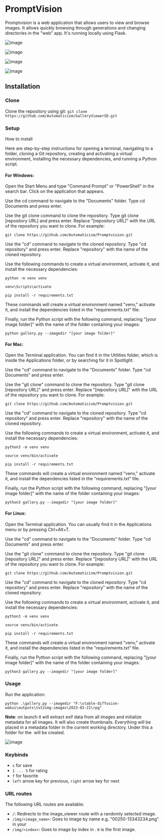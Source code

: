 # PromptVision
Promptvision is a web application that allows users to view and browse images. It allows quickly browsing through generations and changing directories in the "web" app. It's running locally using Flask. 

![image](https://user-images.githubusercontent.com/20763070/226769913-2adced05-cbc4-4276-9bc9-1c7fbf350157.png)

![image](https://user-images.githubusercontent.com/20763070/226769959-abb03744-a505-432a-8906-6f75da8deb9c.png)

![image](https://user-images.githubusercontent.com/20763070/226769993-f792390a-e0ec-498d-9704-525784b00e2e.png)

![image](https://user-images.githubusercontent.com/20763070/226770028-7b34bd9f-af06-420d-a2a1-015f91d443c6.png)


## Installation

### Clone

Clone the repository using git:
```git clone https://github.com/Automaticism/GalleryViewerSD.git```

### Setup
How to install

Here are step-by-step instructions for opening a terminal, navigating to a folder, cloning a Git repository, creating and activating a virtual environment, installing the necessary dependencies, and running a Python script.

#### For Windows:

Open the Start Menu and type "Command Prompt" or "PowerShell" in the search bar. Click on the application that appears.

Use the cd command to navigate to the "Documents" folder. Type cd Documents and press enter.

Use the git clone command to clone the repository. Type git clone [repository URL] and press enter. Replace "[repository URL]" with the URL of the repository you want to clone. For example:
```
git clone https://github.com/Automaticism/Promptvision.git
```
Use the "cd" command to navigate to the cloned repository. Type "cd repository" and press enter. Replace "repository" with the name of the cloned repository.

Use the following commands to create a virtual environment, activate it, and install the necessary dependencies:
```
python -m venv venv

venv\Scripts\activate

pip install -r requirements.txt
```
These commands will create a virtual environment named "venv," activate it, and install the dependencies listed in the "requirements.txt" file.

Finally, run the Python script with the following command, replacing "[your image folder]" with the name of the folder containing your images:
```
python gallery.py --imagedir "[your image folder]"
```
#### For Mac:

Open the Terminal application. You can find it in the Utilities folder, which is inside the Applications folder, or by searching for it in Spotlight.

Use the "cd" command to navigate to the "Documents" folder. Type "cd Documents" and press enter.

Use the "git clone" command to clone the repository. Type "git clone [repository URL]" and press enter. Replace "[repository URL]" with the URL of the repository you want to clone. For example:
```
git clone https://github.com/Automaticism/Promptvision.git
```
Use the "cd" command to navigate to the cloned repository. Type "cd repository" and press enter. Replace "repository" with the name of the cloned repository.

Use the following commands to create a virtual environment, activate it, and install the necessary dependencies:
```
python3 -m venv venv

source venv/bin/activate

pip install -r requirements.txt
```
These commands will create a virtual environment named "venv," activate it, and install the dependencies listed in the "requirements.txt" file.

Finally, run the Python script with the following command, replacing "[your image folder]" with the name of the folder containing your images:
```
python3 gallery.py --imagedir "[your image folder]"
```
#### For Linux:

Open the Terminal application. You can usually find it in the Applications menu or by pressing Ctrl+Alt+T.

Use the "cd" command to navigate to the "Documents" folder. Type "cd Documents" and press enter.

Use the "git clone" command to clone the repository. Type "git clone [repository URL]" and press enter. Replace "[repository URL]" with the URL of the repository you want to clone. For example:
```
git clone https://github.com/Automaticism/Promptvision.git
```
Use the "cd" command to navigate to the cloned repository. Type "cd repository" and press enter. Replace "repository" with the name of the cloned repository.

Use the following commands to create a virtual environment, activate it, and install the necessary dependencies:
```
python3 -m venv venv

source venv/bin/activate

pip install -r requirements.txt
```
These commands will create a virtual environment named "venv," activate it, and install the dependencies listed in the "requirements.txt" file.

Finally, run the Python script with the following command, replacing "[your image folder]" with the name of the folder containing your images:
```
python3 gallery.py --imagedir "[your image folder]"
```
### Usage
Run the application:
```
python .\gallery.py --imagedir "F:\stable-diffusion-webui\outputs\txt2img-images\2023-03-21\rpg"
```

**Note**: on launch it will extract exif data from all images and initialize metadata for all images. It will also create thumbnails. Everything will be placed in a metadata folder in the current working directory. Under this a folder for the <image folder> will be created.

![image](https://user-images.githubusercontent.com/20763070/226762754-72c1254f-890d-4768-ad93-6fa1d3e7f3ac.png)

### Keybinds
- `s` for save
- `1 ... 5` for rating
- `f` for favorite
- `left` arrow key for previous, `right` arrow key for next

### URL routes
The following URL routes are available:
- `/`: Redirects to the image_viewer route with a randomly selected image.
- `/img/<image_name>`: Goes to image by name e.g. "00250-13343234.png" in your <image folder>
- `/img/<index>`: Goes to image by index in <image folder>. `0` is the first image.
